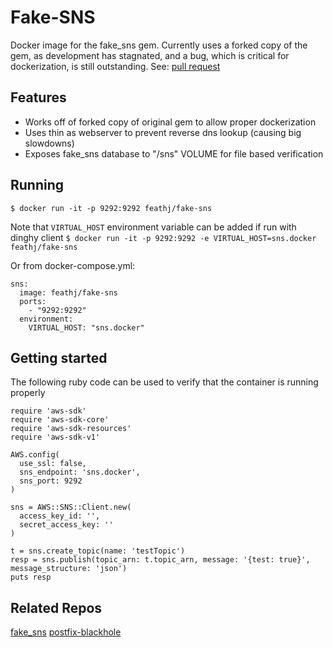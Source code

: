 Fake-SNS
==================
Docker image for the fake_sns gem.  Currently uses a forked copy of the gem, as development has stagnated, and
a bug, which is critical for dockerization, is still outstanding. See: [pull request](https://github.com/yourkarma/fake_sns/pull/5)

Features
---------
* Works off of forked copy of original gem to allow proper dockerization
* Uses thin as webserver to prevent reverse dns lookup (causing big slowdowns)
* Exposes fake_sns database to "/sns" VOLUME for file based verification

Running
-------
`$ docker run -it -p 9292:9292 feathj/fake-sns`

Note that `VIRTUAL_HOST` environment variable can be added if run with dinghy client
`$ docker run -it -p 9292:9292 -e VIRTUAL_HOST=sns.docker feathj/fake-sns`

Or from docker-compose.yml:
```
sns:
  image: feathj/fake-sns
  ports:
    - "9292:9292"
  environment:
    VIRTUAL_HOST: "sns.docker"
```

Getting started
---------------
The following ruby code can be used to verify that the container is running properly
```
require 'aws-sdk'
require 'aws-sdk-core'
require 'aws-sdk-resources'
require 'aws-sdk-v1'

AWS.config(
  use_ssl: false,
  sns_endpoint: 'sns.docker',
  sns_port: 9292
)

sns = AWS::SNS::Client.new(
  access_key_id: '',
  secret_access_key: ''
)

t = sns.create_topic(name: 'testTopic')
resp = sns.publish(topic_arn: t.topic_arn, message: '{test: true}', message_structure: 'json')
puts resp
```

Related Repos
-------------
[fake_sns](https://github.com/yourkarma/fake_sns)
[postfix-blackhole](https://github.com/feathj/docker-postfix-blackhole)
